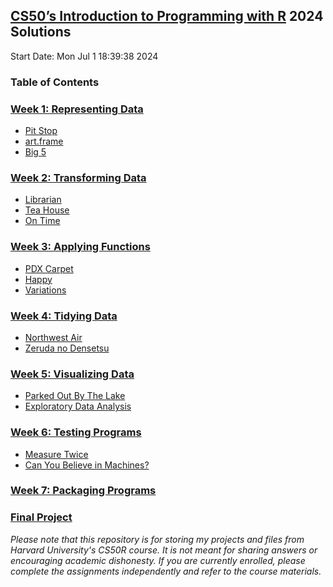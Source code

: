 ## [CS50’s Introduction to Programming with R](https://cs50.harvard.edu/r/2024/) 2024 Solutions

Start Date: Mon Jul  1 18:39:38 2024

### **Table of Contents**
### [Week 1: Representing Data](https://cs50.harvard.edu/r/2024/weeks/1/)
- [Pit Stop](https://github.com/Neeraj303/CS50R/tree/main/week_1/pitstop)
- [art.frame](https://github.com/Neeraj303/CS50R/tree/main/week_1/art.frame)
- [Big 5](https://github.com/Neeraj303/CS50R/tree/main/week_1/big5)


### [Week 2: Transforming Data](https://cs50.harvard.edu/r/2024/weeks/2/)
- [Librarian](https://github.com/Neeraj303/CS50R/tree/main/week_2/librarian)
- [Tea House](https://github.com/Neeraj303/CS50R/tree/main/week_2/teahouse)
- [On Time](https://github.com/Neeraj303/CS50R/tree/main/week_2/ontime)

### [Week 3: Applying Functions](https://cs50.harvard.edu/r/2024/weeks/3/)
- [PDX Carpet](https://github.com/Neeraj303/CS50R/tree/main/week_3/carpet)
- [Happy](https://github.com/Neeraj303/CS50R/tree/main/week_3/happy)
- [Variations](https://github.com/Neeraj303/CS50R/tree/main/week_3/variations)

### [Week 4: Tidying Data](https://cs50.harvard.edu/r/2024/weeks/4/)
- [Northwest Air](https://github.com/Neeraj303/CS50R/tree/main/week_4/air)
- [Zeruda no Densetsu](https://github.com/Neeraj303/CS50R/tree/main/week_4/zelda)


### [Week 5: Visualizing Data](https://cs50.harvard.edu/r/2024/weeks/5/)
- [Parked Out By The Lake](https://github.com/Neeraj303/CS50R/tree/main/week_5/parked)
- [Exploratory Data Analysis](https://github.com/Neeraj303/CS50R/tree/main/week_5/eda)


### [Week 6: Testing Programs](https://cs50.harvard.edu/r/2024/weeks/6/)
- [Measure Twice]()
- [Can You Believe in Machines?]()


### [Week 7: Packaging Programs](https://cs50.harvard.edu/r/2024/weeks/7/)

### [Final Project](https://cs50.harvard.edu/r/2024/project)


*Please note that this repository is for storing my projects and files from Harvard University's CS50R course. It is not meant for sharing answers or encouraging academic dishonesty. If you are currently enrolled, please complete the assignments independently and refer to the course materials.*
